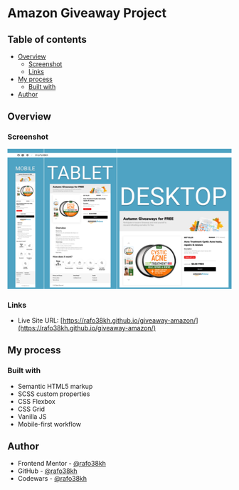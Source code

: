 # Amazon Giveaway Project

## Table of contents

- [Overview](#overview)
  - [Screenshot](#screenshot)
  - [Links](#links)
- [My process](#my-process)
  - [Built with](#built-with)
- [Author](#author)

## Overview

### Screenshot

![screenshot](./images/screenshot.png)

### Links

- Live Site URL: [https://rafo38kh.github.io/giveaway-amazon/](https://rafo38kh.github.io/giveaway-amazon/)

## My process

### Built with

- Semantic HTML5 markup
- SCSS custom properties
- CSS Flexbox
- CSS Grid
- Vanilla JS
- Mobile-first workflow

## Author

- Frontend Mentor - [@rafo38kh](https://www.frontendmentor.io/profile/rafo38kh)
- GitHub - [@rafo38kh](https://github.com/rafo38kh)
- Codewars - [@rafo38kh](https://www.codewars.com/users/rafo38kh)
